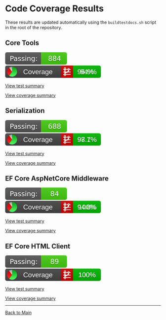 # Code Coverage Results

These results are updated automatically using the `buildtestdocs.sh` script in the root of the repository.

## Core Tools

[![Tests](./ExpressionPowerTools.Core.Tests.svg)](./ExpressionPowerTools.Core.test.md)
[![Coverage](./ExpressionPowerTools.Core.Coverage.svg)](./ExpressionPowerTools.Core.coverage.md)

[View test summary](./ExpressionPowerTools.Core.test.md)

[View coverage summary](./ExpressionPowerTools.Core.coverage.md)

## Serialization

[![Tests](./ExpressionPowerTools.Serialization.Tests.svg)](./ExpressionPowerTools.Serialization.test.md)
[![Coverage](./ExpressionPowerTools.Serialization.Coverage.svg)](./ExpressionPowerTools.Serialization.coverage.md)

[View test summary](./ExpressionPowerTools.Serialization.test.md)

[View coverage summary](./ExpressionPowerTools.Serialization.coverage.md)

## EF Core AspNetCore Middleware

[![Tests](./ExpressionPowerTools.Serialization.EFCore.AspNetCore.Tests.svg)](./ExpressionPowerTools.EFCore.AspNetCore.test.md)
[![Coverage](./ExpressionPowerTools.Serialization.EFCore.AspNetCore.Coverage.svg)](./ExpressionPowerTools.EFCore.AspNetCore.coverage.md)

[View test summary](./ExpressionPowerTools.Serialization.EFCore.AspNetCore.test.md)

[View coverage summary](./ExpressionPowerTools.Serialization.EFCore.AspNetCore.coverage.md)

## EF Core HTML Client

[![Tests](./ExpressionPowerTools.Serialization.EFCore.Http.Tests.svg)](./ExpressionPowerTools.EFCore.Http.test.md)
[![Coverage](./ExpressionPowerTools.Serialization.EFCore.Http.Coverage.svg)](./ExpressionPowerTools.Core.coverage.md)

[View test summary](./ExpressionPowerTools.Serialization.EFCore.Http.test.md)

[View coverage summary](./ExpressionPowerTools.Serialization.EFCore.Http.coverage.md)

---

[Back to Main](..\index.md)